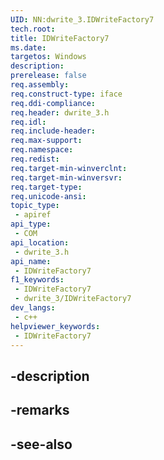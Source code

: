 ```yaml
---
UID: NN:dwrite_3.IDWriteFactory7
tech.root: 
title: IDWriteFactory7
ms.date: 
targetos: Windows
description: 
prerelease: false
req.assembly: 
req.construct-type: iface
req.ddi-compliance: 
req.header: dwrite_3.h
req.idl: 
req.include-header: 
req.max-support: 
req.namespace: 
req.redist: 
req.target-min-winverclnt: 
req.target-min-winversvr: 
req.target-type: 
req.unicode-ansi: 
topic_type:
 - apiref
api_type:
 - COM
api_location:
 - dwrite_3.h
api_name:
 - IDWriteFactory7
f1_keywords:
 - IDWriteFactory7
 - dwrite_3/IDWriteFactory7
dev_langs:
 - c++
helpviewer_keywords:
 - IDWriteFactory7
---
```


## -description

## -remarks

## -see-also

